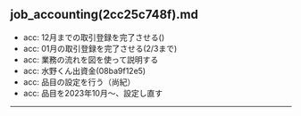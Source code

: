 job_accounting(2cc25c748f).md
---

- acc: 12月までの取引登録を完了させる()
- acc: 01月の取引登録を完了させる(2/3まで)
- acc: 業務の流れを図を使って説明する
- acc: 水野くん出資金(08ba9f12e5)
- acc: 品目の設定を行う（尚紀）
- acc: 品目を2023年10月〜、設定し直す


---



